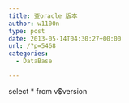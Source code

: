 ```yaml
---
title: 查oracle 版本
author: w1100n
type: post
date: 2013-05-14T04:30:27+00:00
url: /?p=5468
categories:
  - DataBase

---
```

select * from v$version